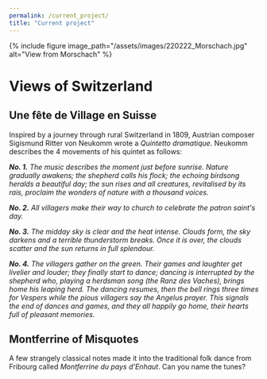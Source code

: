 ```yaml
---
permalink: /current_project/
title: "Current project"
---
```


{% include figure image_path="/assets/images/220222_Morschach.jpg" alt="View from Morschach" %}

Views of Switzerland
=====================

Une fête de Village en Suisse
-----------------------------
Inspired by a journey through rural Switzerland in 1809, Austrian composer Sigismund Ritter von Neukomm wrote a *Quintetto dramatique*. Neukomm describes the 4 movements of his quintet as follows: 

***No. 1.*** *The music describes the moment just before sunrise. Nature gradually awakens; the shepherd calls his flock; the echoing birdsong heralds a beautiful day; the sun rises and all creatures, revitalised by its rais, proclaim the wonders of nature with a thousand voices.*

***No. 2.*** *All villagers make their way to church to celebrate the patron saint's day.*

***No. 3.*** *The midday sky is clear and the heat intense. Clouds form, the sky darkens and a terrible thunderstorm breaks. Once it is over, the clouds scatter and the sun returns in full splendour.*

***No. 4.*** *The villagers gather on the green. Their games and laughter get livelier and louder; they finally start to dance; dancing is interrupted by the shepherd who, playing a herdsman song (the Ranz des Vaches), brings home his leaping herd. The dancing resumes, then the bell rings three times for Vespers while the pious villagers say the Angelus prayer. This signals the end of dances and games, and they all happily go home, their hearts full of pleasant memories.*

Montferrine of Misquotes
----------------------------
A few strangely classical notes made it into the traditional folk dance from Fribourg called *Montferrine du pays d'Enhaut*. Can you name the tunes?
